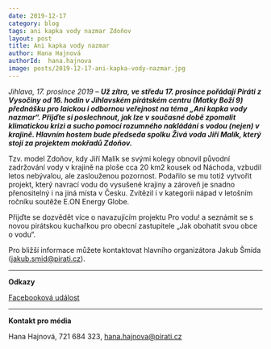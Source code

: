 ```yaml
---
date: 2019-12-17
category: blog
tags: ani kapka vody nazmar Zdoňov
layout: post
title: Ani kapka vody nazmar
author: Hana Hajnová
authorId:  hana.hajnova
image: posts/2019-12-17-ani-kapka-vody-nazmar.jpg
---
```


*Jihlava, 17. prosince 2019* – ***Už zítra, ve středu 17. prosince pořádají Piráti z Vysočiny od 16. hodin v Jihlavském pirátském centru (Matky Boží 9) přednášku pro laickou i odbornou veřejnost na téma „Ani kapka vody nazmar“. Přijďte si poslechnout, jak lze v současné době zpomalit klimatickou krizi a sucho pomocí rozumného nakládání s vodou (nejen) v krajině. Hlavním hostem bude předseda spolku Živá voda Jiří Malík, který stojí za projektem mokřadů Zdoňov.***

Tzv. model Zdoňov, kdy Jiří Malík se svými kolegy obnovil původní zadržování vody v krajině na ploše cca 20 km2 kousek od Náchoda, vzbudil letos nebývalou, ale zaslouženou pozornost. Podařilo se mu totiž vytvořit projekt, který navrací vodu do vysušené krajiny a zároveň je snadno přenositelný i na jiná místa v Česku. Zvítězil i v kategorii nápad v letošním ročníku soutěže E.ON Energy Globe.

Přijďte se dozvědět více o navazujícím projektu Pro vodu! a seznámit se s novou pirátskou kuchařkou pro obecní zastupitele „Jak obohatit svou obce o vodu“. 

Pro bližší informace můžete kontaktovat hlavního organizátora Jakub Šmída (<jakub.smid@pirati.cz>). 

---

**Odkazy**

[Facebooková událost](https://www.facebook.com/events/2598677786865790)

---

**Kontakt pro média**

Hana Hajnová, 721 684 323, <hana.hajnova@pirati.cz>
